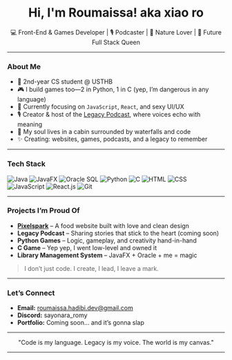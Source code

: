 <h1 align="center">Hi, I'm Roumaissa! aka xiao ro</h1>
<p align="center">💻 Front-End & Games Developer | 🎙️ Podcaster | 🌿 Nature Lover | 🚀 Future Full Stack Queen</p>

---

### About Me

- 🧠 2nd-year CS student @ USTHB  
- 🎮 I build games too—2 in Python, 1 in C (yep, I’m dangerous in any language)  
- 🌱 Currently focusing on `JavaScript`, `React`, and sexy UI/UX  
- 🎙️ Creator & host of the [Legacy Podcast](#), where voices echo with meaning  
- 🌿 My soul lives in a cabin surrounded by waterfalls and code  
- ✨ Creating: websites, games, podcasts, and a legacy to remember  

---

### Tech Stack

![Java](https://img.shields.io/badge/Java-ED8B00?style=for-the-badge&logo=java&logoColor=white)
![JavaFX](https://img.shields.io/badge/JavaFX-2C2255?style=for-the-badge)
![Oracle SQL](https://img.shields.io/badge/Oracle_SQL-F80000?style=for-the-badge&logo=oracle&logoColor=white)
![Python](https://img.shields.io/badge/Python-3776AB?style=for-the-badge&logo=python&logoColor=white)
![C](https://img.shields.io/badge/C-00599C?style=for-the-badge&logo=c&logoColor=white)
![HTML](https://img.shields.io/badge/HTML5-E34F26?style=for-the-badge&logo=html5&logoColor=white)
![CSS](https://img.shields.io/badge/CSS3-1572B6?style=for-the-badge&logo=css3&logoColor=white)
![JavaScript](https://img.shields.io/badge/JavaScript-F7DF1E?style=for-the-badge&logo=javascript&logoColor=black)
![React.js](https://img.shields.io/badge/React-20232A?style=for-the-badge&logo=react&logoColor=61DAFB)
![Git](https://img.shields.io/badge/Git-F05032?style=for-the-badge&logo=git&logoColor=white)

---

### Projects I’m Proud Of

- **[Pixelspark](#)** – A food website built with love and clean design  
- **Legacy Podcast** – Sharing stories that stick to the heart  (coming soon)
- **Python Games** – Logic, gameplay, and creativity hand-in-hand  
- **C Game** – Yep yep, I went low-level and owned it  
- **Library Management System** – JavaFX + Oracle + me = magic

> I don’t just code. I create, I lead, I leave a mark.

---

### Let’s Connect

- **Email:** roumaissa.hadibi.dev@gmail.com  
- **Discord:** sayonara_romy 
- **Portfolio:** Coming soon… and it’s gonna slap

---

<p align="center">"Code is my language. Legacy is my voice. The world is my canvas."</p>

---
